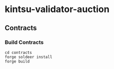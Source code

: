 # kintsu-validator-auction

## Contracts

### Build Contracts
```shell
cd contracts
forge soldeer install
forge build
```

